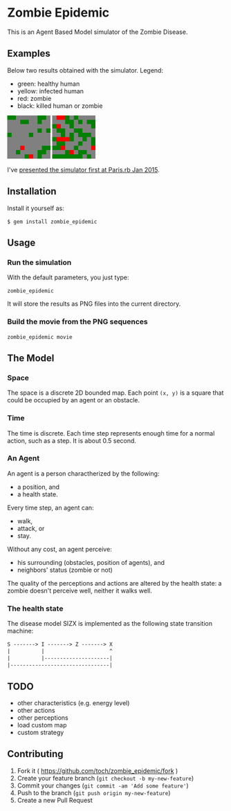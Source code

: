 # Zombie Epidemic

This is an Agent Based Model simulator of the Zombie Disease.

## Examples

Below two results obtained with the simulator.
Legend:

* green: healthy human
* yellow: infected human
* red: zombie
* black: killed human or zombie

![Human wins!](https://raw.githubusercontent.com/toch/parisrb-150106/master/images/zombie_epidemic_1420498864.gif)
![Zombie wins!](https://raw.githubusercontent.com/toch/parisrb-150106/master/images/zombie_epidemic_1420500631.gif)

I've [presented the simulator first at Paris.rb Jan 2015](https://rawgit.com/toch/parisrb-150106/master/presentation.html).

## Installation

Install it yourself as:

```
$ gem install zombie_epidemic
```

## Usage

### Run the simulation

With the default parameters, you just type:

```
zombie_epidemic
```

It will store the results as PNG files into the current directory.

### Build the movie from the PNG sequences

```
zombie_epidemic movie
```

## The Model

### Space

The space is a discrete 2D bounded map. Each point `(x, y)` is a square that
could be occupied by an agent or an obstacle.

### Time

The time is discrete. Each time step represents enough time for a normal action,
such as a step. It is about 0.5 second.

### An Agent

An agent is a person charactherized by the following:

* a position, and
* a health state.

Every time step, an agent can:

* walk,
* attack, or
* stay.

Without any cost, an agent perceive:

* his surrounding (obstacles, position of agents), and
* neighbors' status (zombie or not)

The quality of the perceptions and actions are altered by the health state:
a zombie doesn't perceive well, neither it walks well.

### The health state

The disease model SIZX is implemented as the following state transition machine:

```
S -------> I -------> Z -------> X
|          |                     ^
|          |---------------------|
|--------------------------------|
```

## TODO

* other characteristics (e.g. energy level)
* other actions
* other perceptions
* load custom map
* custom strategy

## Contributing

1. Fork it ( https://github.com/toch/zombie_epidemic/fork )
2. Create your feature branch (`git checkout -b my-new-feature`)
3. Commit your changes (`git commit -am 'Add some feature'`)
4. Push to the branch (`git push origin my-new-feature`)
5. Create a new Pull Request

